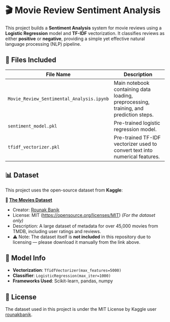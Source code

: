 # 🎬 Movie Review Sentiment Analysis

This project builds a **Sentiment Analysis** system for movie reviews using a **Logistic Regression** model and **TF-IDF** vectorization. It classifies reviews as either **positive** or **negative**, providing a simple yet effective natural language processing (NLP) pipeline.

## 📁 Files Included

| File Name                          | Description                                     |
|-----------------------------------|-------------------------------------------------|
| `Movie_Review_Sentimental_Analysis.ipynb` | Main notebook containing data loading, preprocessing, training, and prediction steps. |
| `sentiment_model.pkl`             | Pre-trained logistic regression model.         |
| `tfidf_vectorizer.pkl`            | Pre-trained TF-IDF vectorizer used to convert text into numerical features. |

## 📊 Dataset

This project uses the open-source dataset from **Kaggle**:

**📂 [The Movies Dataset](https://www.kaggle.com/datasets/rounakbanik/the-movies-dataset)**
- Creator: [Rounak Banik](https://www.kaggle.com/rounakbanik)
- License: MIT (https://opensource.org/licenses/MIT) *(For the dataset only)*  
- Description: A large dataset of metadata for over 45,000 movies from TMDB, including user ratings and reviews.
- ⚠️ Note: The dataset itself is **not included** in this repository due to licensing — please download it manually from the link above.

## 🔧 Model Info

- **Vectorization**: `TfidfVectorizer(max_features=5000)`
- **Classifier**: `LogisticRegression(max_iter=1000)`
- **Frameworks Used**: Scikit-learn, pandas, numpy

## 📄 License

The dataset used in this project is under the MIT License by Kaggle user [rounakbanik](https://www.kaggle.com/rounakbanik).


